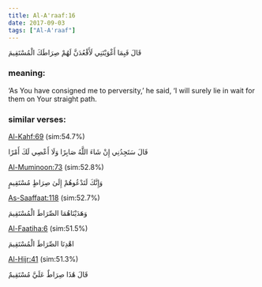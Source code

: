 ```yaml
---
title: Al-A'raaf:16
date: 2017-09-03
tags: ["Al-A'raaf"]
---
```

قَالَ فَبِمَا أَغْوَيْتَنِي لَأَقْعُدَنَّ لَهُمْ صِرَاطَكَ الْمُسْتَقِيمَ
### meaning: 
‘As You have consigned me to perversity,’ he said, ‘I will surely lie in wait for them on Your straight path.
### similar verses: 

[Al-Kahf:69](/18/69) (sim:54.7%)

قَالَ سَتَجِدُنِي إِنْ شَاءَ اللَّهُ صَابِرًا وَلَا أَعْصِي لَكَ أَمْرًا

[Al-Muminoon:73](/23/73) (sim:52.8%)

وَإِنَّكَ لَتَدْعُوهُمْ إِلَىٰ صِرَاطٍ مُسْتَقِيمٍ

[As-Saaffaat:118](/37/118) (sim:52.7%)

وَهَدَيْنَاهُمَا الصِّرَاطَ الْمُسْتَقِيمَ

[Al-Faatiha:6](/1/6) (sim:51.5%)

اهْدِنَا الصِّرَاطَ الْمُسْتَقِيمَ

[Al-Hijr:41](/15/41) (sim:51.3%)

قَالَ هَٰذَا صِرَاطٌ عَلَيَّ مُسْتَقِيمٌ

